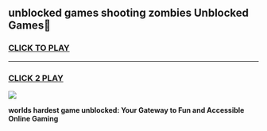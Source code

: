 
## unblocked games shooting zombies Unblocked Games👋
<h3>
<a href="https://premium.freeplayer.one?title=unblocked_games_shooting_zombies&ref=16F">CLICK TO PLAY</a></h3>
<hr>

<h3>
<a href="https://premium.freeplayer.one?title=unblocked_games_shooting_zombies&ref=16F">CLICK 2 PLAY</a>
  
</h3>

<a href="https://premium.freeplayer.one?title=unblocked_games_shooting_zombies&ref=16F/"><img src="https://clearcache.store/games.png"></a>


**worlds hardest game unblocked: Your Gateway to Fun and Accessible Online Gaming**
